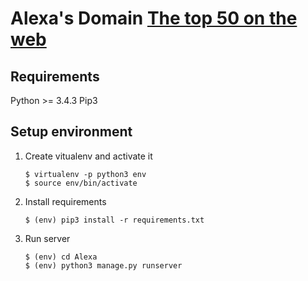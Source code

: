 # Alexa's Domain [The top 50 on the web](https://www.alexa.com/topsites)


## Requirements 
Python >= 3.4.3
Pip3

## Setup environment

1. Create vitualenv and activate it
	```
	$ virtualenv -p python3 env
	$ source env/bin/activate 
	```

2. Install requirements
	```
	$ (env) pip3 install -r requirements.txt
	```

3. Run server
	```
	$ (env) cd Alexa
	$ (env) python3 manage.py runserver
	```
